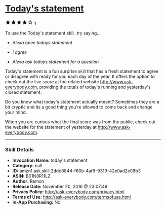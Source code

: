 # [Today's statement](http://alexa.amazon.com/#skills/amzn1.ask.skill.2ddc8844-f60b-4af9-9319-42e0ad2e08b3)
![4 stars](../../images/ic_star_black_18dp_1x.png)![4 stars](../../images/ic_star_black_18dp_1x.png)![4 stars](../../images/ic_star_black_18dp_1x.png)![4 stars](../../images/ic_star_black_18dp_1x.png)![4 stars](../../images/ic_star_border_black_18dp_1x.png) 1

To use the Today's statement skill, try saying...

* *Alexa open todays statement*

* *I agree*

* *Alexa ask todays statement for a question*

Today's statement is a fun surprise skill that has a fresh statement to agree or disagree with ready for you each day of the year. It offers the option to check out the live score at the related website http://www.ask-everybody.com, providing the totals of today's running and yesterday's closed statement. 

Do you know what today's statement actually meant? Sometimes they are a bit cryptic and its a good thing you're allowed to come back and change your mind. 

When you are curious what the final score was from the public, check out the website for the statement of yesterday at http://www.ask-everybody.com.

***

### Skill Details

* **Invocation Name:** today's statement
* **Category:** null
* **ID:** amzn1.ask.skill.2ddc8844-f60b-4af9-9319-42e0ad2e08b3
* **ASIN:** B01N8R11LZ
* **Author:** Remon
* **Release Date:** November 20, 2016 @ 23:07:48
* **Privacy Policy:** http://ask-everybody.com/privacy.html
* **Terms of Use:** http://ask-everybody.com/termsofuse.html
* **In-App Purchasing:** No
